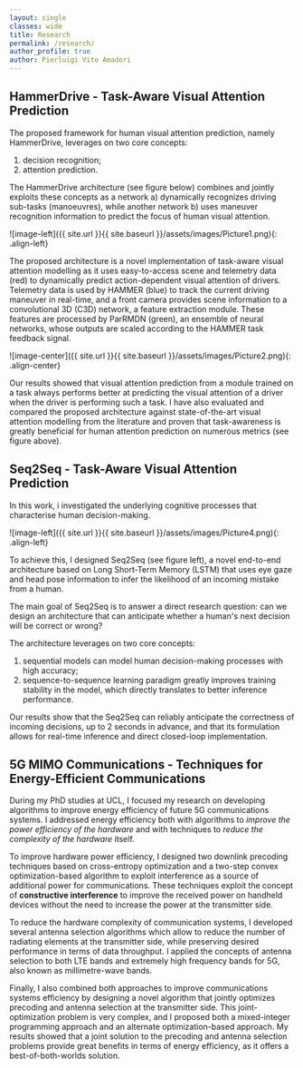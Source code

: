 ```yaml
---
layout: single
classes: wide
title: Research
permalink: /research/ 
author_profile: true
author: Pierluigi Vito Amadori
---
```


## HammerDrive - Task-Aware Visual Attention Prediction

The proposed framework for human visual attention prediction, namely HammerDrive, leverages on two core concepts: 
1. decision recognition;
2. attention prediction. 

The HammerDrive architecture (see figure below) combines and jointly exploits these concepts as a network a) dynamically recognizes driving sub-tasks (manoeuvres), while another network b) uses maneuver recognition information to predict the focus of human visual attention.

![image-left]({{ site.url }}{{ site.baseurl }}/assets/images/Picture1.png){: .align-left}

The proposed architecture is a novel implementation of task-aware visual attention modelling as it uses easy-to-access scene and telemetry data (red) to dynamically predict action-dependent visual attention of drivers. Telemetry data is used by HAMMER (blue) to track the current driving maneuver in real-time, and a front camera provides scene information to a convolutional 3D (C3D) network, a feature extraction module. These features are processed by ParRMDN (green), an ensemble of neural networks, whose outputs are scaled according to the HAMMER task feedback signal.


![image-center]({{ site.url }}{{ site.baseurl }}/assets/images/Picture2.png){: .align-center}

Our results showed that visual attention prediction from a module trained on a task always performs better at predicting the visual attention of a driver when the driver is performing such a task. I have also evaluated and compared the proposed architecture against state-of-the-art visual attention modelling from the literature and proven that task-awareness is greatly beneficial for human attention prediction on numerous metrics (see figure above).


## Seq2Seq - Task-Aware Visual Attention Prediction

In this work, i investigated the underlying cognitive processes that characterise human decision-making. 

![image-left]({{ site.url }}{{ site.baseurl }}/assets/images/Picture4.png){: .align-left}

To achieve this, I designed Seq2Seq (see figure left), a novel end-to-end architecture based on Long Short-Term Memory (LSTM) that uses eye gaze and head pose information to infer the likelihood of an incoming mistake from a human.

The main goal of Seq2Seq is to answer a direct research question: can we design an architecture that can anticipate whether a human's next decision will be correct or wrong?

The architecture leverages on two core concepts:
1. sequential models can model human decision-making processes with high accuracy;
2. sequence-to-sequence learning paradigm greatly improves training stability in the model, which directly translates to better inference performance.

Our results show that the Seq2Seq can reliably anticipate the correctness of incoming decisions, up to 2 seconds in advance, and that its formulation allows for real-time inference and direct closed-loop implementation.


## 5G MIMO Communications - Techniques for Energy-Efficient Communications

During my PhD studies at UCL, I focused my research on developing algorithms to improve energy efficiency of future 5G communications systems. I addressed energy efficiency both with algorithms to *improve the power efficiency of the hardware* and with techniques to *reduce the complexity of the hardware* itself.

To improve hardware power efficiency, I designed two downlink precoding techniques based on cross-entropy optimization and a two-step convex optimization-based algorithm to exploit interference as a source of additional power for communications. These techniques exploit the concept of **constructive interference** to improve the received power on handheld devices without the need to increase the power at the transmitter side.

To reduce the hardware complexity of communication systems, I developed several antenna selection algorithms which allow to reduce the number of radiating elements at the transmitter side, while preserving desired performance in terms of data throughput. I applied the concepts of antenna selection to both LTE bands and extremely high frequency bands for 5G, also known as millimetre-wave bands. 

Finally, I also combined both approaches to improve communications systems efficiency by designing a novel algorithm that jointly optimizes precoding and antenna selection at the transmitter side. This joint-optimization problem is very complex, and I proposed both a mixed-integer programming approach and an alternate optimization-based approach. My results showed that a joint solution to the precoding and antenna selection problems provide great benefits in terms of energy efficiency, as it offers a best-of-both-worlds solution.